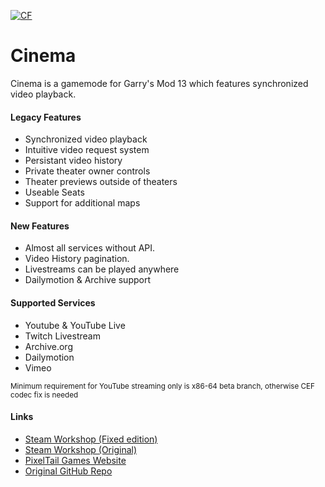 [![CF](https://www.cloudflare.com/media/images/web-badges/cf-web-badges-f-1.png)](https://pages.cloudflare.com/)

Cinema
======

Cinema is a gamemode for Garry's Mod 13 which features synchronized video playback.

#### Legacy Features ####
* Synchronized video playback
* Intuitive video request system
* Persistant video history
* Private theater owner controls
* Theater previews outside of theaters
* Useable Seats
* Support for additional maps

#### New Features ####
* Almost all services without API.
* Video History pagination.
* Livestreams can be played anywhere
* Dailymotion & Archive support

#### Supported Services ####
* Youtube & YouTube Live
* Twitch Livestream
* Archive.org
* Dailymotion
* Vimeo
<sub>
Minimum requirement for YouTube streaming only is x86-64 beta branch, otherwise CEF codec fix is needed
</sub>

#### Links ####
* [Steam Workshop (Fixed edition)](https://steamcommunity.com/sharedfiles/filedetails/?id=2419005587)
* [Steam Workshop (Original)](https://steamcommunity.com/sharedfiles/filedetails/?id=118824086)
* [PixelTail Games Website](https://www.pixeltailgames.com/cinema)
* [Original GitHub Repo](https://github.com/pixeltailgames/cinema)
